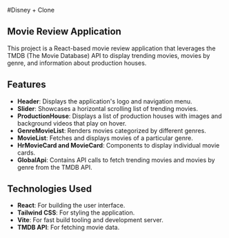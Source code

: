 #Disney + Clone

## Movie Review Application

This project is a React-based movie review application that leverages the TMDB (The Movie Database) API to display trending movies, movies by genre, and information about production houses.

## Features

- **Header**: Displays the application's logo and navigation menu.
- **Slider**: Showcases a horizontal scrolling list of trending movies.
- **ProductionHouse**: Displays a list of production houses with images and background videos that play on hover.
- **GenreMovieList**: Renders movies categorized by different genres.
- **MovieList**: Fetches and displays movies of a particular genre.
- **HrMovieCard and MovieCard**: Components to display individual movie cards.
- **GlobalApi**: Contains API calls to fetch trending movies and movies by genre from the TMDB API.

## Technologies Used

- **React**: For building the user interface.
- **Tailwind CSS**: For styling the application.
- **Vite**: For fast build tooling and development server.
- **TMDB API**: For fetching movie data.








